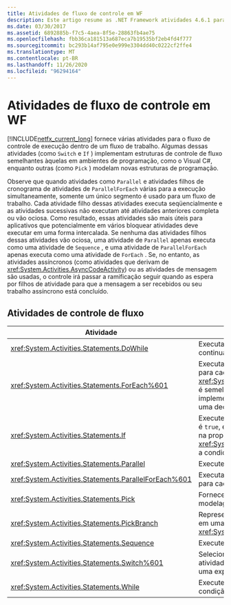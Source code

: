```yaml
---
title: Atividades de fluxo de controle em WF
description: Este artigo resume as .NET Framework atividades 4.6.1 para controlar o fluxo de execução em um fluxo de trabalho.
ms.date: 03/30/2017
ms.assetid: 6892885b-f7c5-4aea-8f5e-28863fb4ae75
ms.openlocfilehash: fbb36ca181513a687eca7b19535bf2eb4fd4f777
ms.sourcegitcommit: bc293b14af795e0e999e3304dd40c0222cf2ffe4
ms.translationtype: MT
ms.contentlocale: pt-BR
ms.lasthandoff: 11/26/2020
ms.locfileid: "96294164"
---
```

# <a name="control-flow-activities-in-wf"></a>Atividades de fluxo de controle em WF

[!INCLUDE[netfx_current_long](../../../includes/netfx-current-long-md.md)] fornece várias atividades para o fluxo de controle de execução dentro de um fluxo de trabalho. Algumas dessas atividades (como `Switch` e `If` ) implementam estruturas de controle de fluxo semelhantes àquelas em ambientes de programação, como o Visual C#, enquanto outras (como `Pick` ) modelam novas estruturas de programação.  
  
 Observe que quando atividades como `Parallel` e atividades filhos de cronograma de atividades de `ParallelForEach` várias para a execução simultaneamente, somente um único segmento é usado para um fluxo de trabalho. Cada atividade filho dessas atividades executa seqüencialmente e as atividades sucessivas não executam até atividades anteriores completa ou vão ociosa. Como resultado, essas atividades são mais úteis para aplicativos que potencialmente em vários bloquear atividades deve executar em uma forma intercalada. Se nenhuma das atividades filhos dessas atividades vão ociosa, uma atividade de `Parallel` apenas executa como uma atividade de `Sequence` , e uma atividade de `ParallelForEach` apenas executa como uma atividade de `ForEach` . Se, no entanto, as atividades assíncronos (como atividades que derivam de <xref:System.Activities.AsyncCodeActivity>) ou as atividades de mensagem são usadas, o controle irá passar a ramificação seguir quando as espera por filhos de atividade para que a mensagem a ser recebidos ou seu trabalho assíncrono está concluído.  
  
## <a name="flow-control-activities"></a>Atividades de controle de fluxo  
  
|Atividade|Descrição|  
|--------------|-----------------|  
|<xref:System.Activities.Statements.DoWhile>|Executa as atividades contidas uma vez e continua a fazer isso quando a condição é `true`.|  
|<xref:System.Activities.Statements.ForEach%601>|Executa uma declaração inserido em ordem para cada elemento em uma coleção. <xref:System.Activities.Statements.ForEach%601> é semelhante a palavra-chave `foreach`, mas é implementado como uma atividade em vez de uma declaração de idioma.|  
|<xref:System.Activities.Statements.If>|Executes continha atividades se uma condição é `true`, e pode executar as atividades contidas na propriedade de <xref:System.Activities.Statements.If.Else%2A> se a condição for `false`.|  
|<xref:System.Activities.Statements.Parallel>|Executes continha atividades paralelamente.|  
|<xref:System.Activities.Statements.ParallelForEach%601>|Executa uma declaração inserido paralelamente para cada elemento em uma coleção.|  
|<xref:System.Activities.Statements.Pick>|Fornece etapas de eventos com base modelagem de fluxo de controle.|  
|<xref:System.Activities.Statements.PickBranch>|Representa um caminho potencial de execução em uma atividade de <xref:System.Activities.Statements.Pick> .|  
|<xref:System.Activities.Statements.Sequence>|Executes continha atividades em ordem.|  
|<xref:System.Activities.Statements.Switch%601>|Seleciona uma opção de um número de atividades para executar, com base no valor de uma expressão fornecida.|  
|<xref:System.Activities.Statements.While>|Executes continha atividades enquanto uma condição for `true`.|
